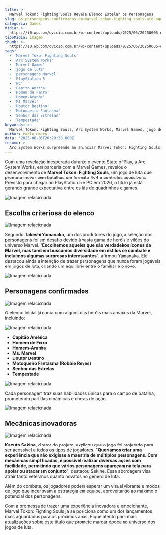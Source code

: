 ```yaml
---
title: >-
  Marvel Tokon: Fighting Souls Revela Elenco Estelar de Personagens
slug: os-personagens-confirmados-em-marvel-tokon-fighting-souls-ate-agora
categoria: Games
midia: >-
  https://i0.wp.com/ovicio.com.br/wp-content/uploads/2025/06/20250605-ovicio-marvel-tokon-game.jpg
tipoMidia: imagem
thumb: >-
  https://i0.wp.com/ovicio.com.br/wp-content/uploads/2025/06/20250605-ovicio-marvel-tokon-game.jpg
tags:
  - 'Marvel Tokon Fighting Souls'
  - 'Arc System Works'
  - 'Marvel Games'
  - 'jogo de luta'
  - 'personagens Marvel'
  - 'PlayStation 5'
  - 'PC'
  - 'Capito Amrica'
  - 'Homem de Ferro'
  - 'Homem-Aranha'
  - 'Ms Marvel'
  - 'Doutor Destino'
  - 'Motoqueiro Fantasma'
  - 'Senhor das Estrelas'
  - 'Tempestade'
keywords: >-
  Marvel Tokon: Fighting Souls, Arc System Works, Marvel Games, jogo de luta, personagens Marvel, PlayStation 5, PC, Capitão América, Homem de Ferro, Homem-Aranha, Ms. Marvel, Doutor Destino, Motoqueiro Fantasma, Senhor das Estrelas, Tempestade
author: Pablo Moura
data: '2025-06-05T20:29:38.000Z'
resumo: >-
  Arc System Works surpreende ao anunciar Marvel Tokon: Fighting Souls, um jogo de luta 4v4 com personagens icônicos da Marvel. Com lançamento previsto para 2026, o título trará um elenco diversificado e mecânicas de jogo inovadoras.
---
```


Com uma revelação inesperada durante o evento State of Play, a Arc System Works, em parceria com a Marvel Games, revelou o desenvolvimento de **Marvel Tokon: Fighting Souls**, um jogo de luta que promete inovar com batalhas em formato 4v4 e controles acessíveis. Previsto para chegar ao PlayStation 5 e PC em 2026, o título já está gerando grande expectativa entre os fãs de quadrinhos e games.

![Imagem relacionada](/uploads/os-personagens-confirmados-em-marvel-tokon-fighting-souls-ate-agora-0.jpg)

## Escolha criteriosa do elenco

![Imagem relacionada](/uploads/os-personagens-confirmados-em-marvel-tokon-fighting-souls-ate-agora-1.jpg)

Segundo **Takeshi Yamanaka**, um dos produtores do jogo, a seleção dos personagens foi um desafio devido à vasta gama de heróis e vilões do universo Marvel. "**Escolhemos aqueles que são verdadeiros ícones da Marvel, mas também buscamos diversidade em estilos de combate e incluímos algumas surpresas interessantes**", afirmou Yamanaka. Ele destacou ainda a intenção de trazer personagens que nunca foram jogáveis em jogos de luta, criando um equilíbrio entre o familiar e o novo.

![Imagem relacionada](/uploads/os-personagens-confirmados-em-marvel-tokon-fighting-souls-ate-agora-2.jpg)

## Personagens confirmados

![Imagem relacionada](/uploads/os-personagens-confirmados-em-marvel-tokon-fighting-souls-ate-agora-3.jpg)

O elenco inicial já conta com alguns dos heróis mais amados da Marvel, incluindo:

![Imagem relacionada](/uploads/os-personagens-confirmados-em-marvel-tokon-fighting-souls-ate-agora-4.jpg)

- **Capitão América**
- **Homem de Ferro**
- **Homem-Aranha**
- **Ms. Marvel**
- **Doutor Destino**
- **Motoqueiro Fantasma (Robbie Reyes)**
- **Senhor das Estrelas**
- **Tempestade**

![Imagem relacionada](/uploads/os-personagens-confirmados-em-marvel-tokon-fighting-souls-ate-agora-5.jpg)

Cada personagem traz suas habilidades únicas para o campo de batalha, prometendo partidas dinâmicas e cheias de ação.

![Imagem relacionada](/uploads/os-personagens-confirmados-em-marvel-tokon-fighting-souls-ate-agora-6.jpg)

## Mecânicas inovadoras

![Imagem relacionada](/uploads/os-personagens-confirmados-em-marvel-tokon-fighting-souls-ate-agora-7.jpg)

**Kazuto Sekine**, diretor do projeto, explicou que o jogo foi projetado para ser acessível a todos os tipos de jogadores. "**Queríamos criar uma experiência que não exigisse a maestria de múltiplos personagens. Com mecânicas simplificadas, é possível realizar diversas ações com facilidade, permitindo que vários personagens apareçam na tela para apoiar ou atacar em conjunto**", destacou Sekine. Essa abordagem visa atrair tanto veteranos quanto novatos no gênero de luta.

Além do combate, os jogadores podem esperar um visual vibrante e modos de jogo que incentivam a estratégia em equipe, aproveitando ao máximo o potencial dos personagens.

Com a promessa de trazer uma experiência inovadora e emocionante, Marvel Tokon: Fighting Souls já se posiciona como um dos lançamentos mais aguardados para os próximos anos. Fique atento para mais atualizações sobre este título que promete marcar época no universo dos jogos de luta.